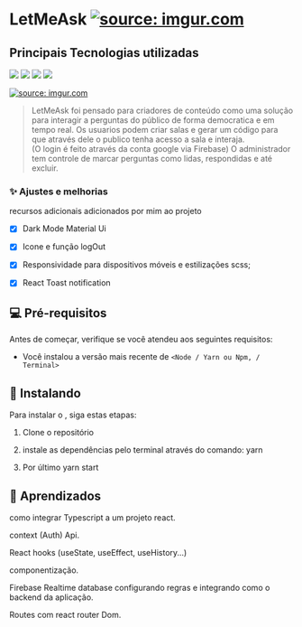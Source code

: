 # LetMeAsk <a href="https://imgur.com/BOvFcyF"><img src="https://i.imgur.com/BOvFcyF.png" title="source: imgur.com" /></a>




## Principais Tecnologias utilizadas


<img src="https://img.shields.io/badge/TypeScript-007ACC?style=for-the-badge&logo=typescript&logoColor=white"> <img src="https://img.shields.io/badge/React-20232A?style=for-the-badge&logo=react&logoColor=61DAFB"> <img src="https://img.shields.io/badge/Sass-CC6699?style=for-the-badge&logo=sass&logoColor=white">
<img src="https://img.shields.io/badge/firebase-%23039BE5.svg?style=for-the-badge&logo=firebase">

<a href="https://imgur.com/xc5KuCq"><img src="https://i.imgur.com/xc5KuCq.jpg" title="source: imgur.com" /></a>




> LetMeAsk foi pensado para criadores de conteúdo como uma solução para interagir a perguntas do público de forma democratica e em tempo real.
> Os usuarios podem criar salas e gerar um código para que através dele o publico tenha acesso a sala e interaja. <br>(O login é feito através da conta google via Firebase)
> O administrador tem controle de marcar perguntas como lidas, respondidas e até excluir.   



### ✨ Ajustes e melhorias

recursos adicionais adicionados por mim ao projeto 

- [x] Dark Mode Material Ui
- [x] Icone e função logOut
- [x] Responsividade para dispositivos móveis e estilizações scss;
- [x] React Toast notification


## 💻 Pré-requisitos

Antes de começar, verifique se você atendeu aos seguintes requisitos:
* Você instalou a versão mais recente de `<Node / Yarn ou Npm, / Terminal>`

## 🚀 Instalando <LetMeAsk>

Para instalar o <LetMeAsk>, siga estas etapas:

1. Clone o repositório
  
2. instale as dependências pelo terminal através do comando: yarn
  
3. Por último yarn start
  
  
## 📖 Aprendizados
  
  como integrar Typescript a um projeto react.<br>
  
  context (Auth) Api. <br>
  
  React hooks (useState, useEffect, useHistory...)<br>
  
  componentização.<br>
  
  Firebase Realtime database configurando regras e integrando como o backend da aplicação.<br>
  
  Routes com react router Dom.
  
  

